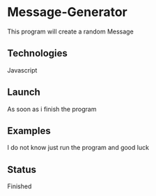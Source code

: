 # Message-Generator
This program will create a random Message

## Technologies
Javascript

## Launch
As soon as i finish the program

## Examples
I do not know just run the program and good luck

## Status
Finished